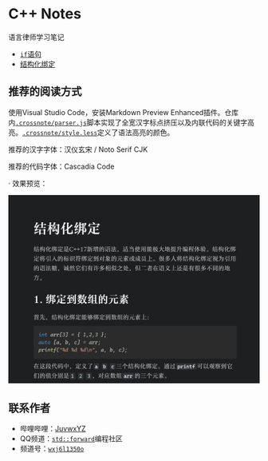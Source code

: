 # C++ Notes

语言律师学习笔记

- [`if`语句](if-statement.md)
- [结构化绑定](structured-binding.md)

## 推荐的阅读方式

使用Visual Studio Code，安装Markdown Preview Enhanced插件。仓库内[`.crossnote/parser.js`](.crossnote/parser.js)脚本实现了全宽汉字标点挤压以及内联代码的关键字高亮。[`.crossnote/style.less`](.crossnote/style.less)定义了语法高亮的颜色。

推荐的汉字字体：汉仪玄宋 / Noto Serif CJK

推荐的代码字体：Cascadia Code

· 效果预览：

![preview](/assets/README-preview.png)

## 联系作者

- 哔哩哔哩：[JuvwxYZ](https://space.bilibili.com/6512552)
- QQ频道：[`std::forward`](https://pd.qq.com/s/7d2gvxasg)编程社区
- 频道号：[`wxj6l1350o`](https://pd.qq.com/s/7d2gvxasg)
